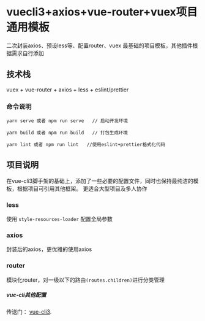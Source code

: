 # vuecli3+axios+vue-router+vuex项目通用模板
二次封装axios、预设less等、配置router、vuex
最基础的项目模板，其他插件根据需求自行添加

## 技术栈
vuex + vue-router + axios + less + eslint/prettier

### 命令说明
```
yarn serve 或者 npm run serve   // 启动开发环境

yarn build 或者 npm run build   // 打包生成环境

yarn lint 或者 npm run lint   //使用eslint+prettier格式化代码

```
## 项目说明
在vue-cli3脚手架的基础上，添加了一些必要的配置文件，同时也保持最纯洁的模板，根据项目可引用其他框架。
更适合大型项目及多人协作

### less
使用 `style-resources-loader` 配置全局参数


### axios
封装后的axios，更优雅的使用axios

### router
模块化router，对一级以下的路由`(routes.children)`进行分类管理

##### vue-cli其他配置
传送门： [vue-cli3](https://cli.vuejs.org/zh/).
